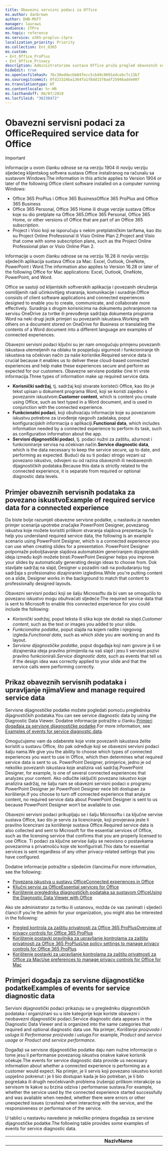 ```yaml
---
title: Obavezni servisni podaci za Office
ms.author: danbrown
author: DHB-MSFT
manager: laurawi
audience: ITPro
ms.topic: reference
ms.service: o365-proplus-itpro
localization_priority: Priority
ms.collection: Ent_O365
ms.custom:
- Ent_Office_ProPlus
- Ent_Office_Privacy
description: Administratorima sustava Office pruža pregled obaveznih servisnih podataka koji se prikupljaju o povezanim iskustvima u sustavu Office.
hideEdit: true
ms.openlocfilehash: 76c30eddecbb84fecc5cb49c9691edcebc7c13b7
ms.sourcegitcommit: 0fd23324ba1364fa1f8dd1578adf25946adde90f
ms.translationtype: HT
ms.contentlocale: hr-HR
ms.lasthandoff: 08/07/2019
ms.locfileid: "36238472"
---
```

# <a name="required-service-data-for-office"></a><span data-ttu-id="79777-103">Obavezni servisni podaci za Office</span><span class="sxs-lookup"><span data-stu-id="79777-103">Required service data for Office</span></span> 

> [!IMPORTANT]
> <span data-ttu-id="79777-104">Informacije u ovom članku odnose se na verziju 1904 ili noviju verziju sljedećeg klijentskog softvera sustava Office instaliranog na računalu sa sustavom Windows:</span><span class="sxs-lookup"><span data-stu-id="79777-104">The information in this article applies to Version 1904 or later of the following Office client software installed on a computer running Windows:</span></span>
> - <span data-ttu-id="79777-105">Office 365 ProPlus i Office 365 Business</span><span class="sxs-lookup"><span data-stu-id="79777-105">Office 365 ProPlus and Office 365 Business</span></span>
> - <span data-ttu-id="79777-106">Office 365 Personal, Office 365 Home ili druge verzije sustava Office koje su dio pretplate na Office 365.</span><span class="sxs-lookup"><span data-stu-id="79777-106">Office 365 Personal, Office 365 Home, or other versions of Office that are part of an Office 365 subscription.</span></span>
> - <span data-ttu-id="79777-107">Project i Visio koji se isporučuju s nekim pretplatničkim tarifama, kao što su Project Online Professional ili Visio Online Plan 2.</span><span class="sxs-lookup"><span data-stu-id="79777-107">Project and Visio that come with some subscription plans, such as the Project Online Professional plan or Visio Online Plan 2.</span></span>
>
> <span data-ttu-id="79777-108">Informacije u ovom članku odnose se na verziju 16.28 ili noviju verziju sljedećih aplikacija sustava Office za Mac: Excel, Outlook, OneNote, PowerPoint i Word.</span><span class="sxs-lookup"><span data-stu-id="79777-108">The information also applies to Version 16.28 or later of the following Office for Mac applications: Excel, Outlook, OneNote, PowerPoint, and Word.</span></span>

<span data-ttu-id="79777-109">Office se sastoji od klijentskih softverskih aplikacija i povezanih okruženja osmišljenih radi učinkovitijeg stvaranja, komunikacije i suradnje.</span><span class="sxs-lookup"><span data-stu-id="79777-109">Office consists of client software applications and connected experiences designed to enable you to create, communicate, and collaborate more effectively.</span></span> <span data-ttu-id="79777-110">Suradnja s drugim korisnicima na dokumentu pohranjenom na servisu OneDrive za tvrtke ili prevođenje sadržaja dokumenta programa Word na neki drugi jezik primjeri su povezanih iskustava.</span><span class="sxs-lookup"><span data-stu-id="79777-110">Working with others on a document stored on OneDrive for Business or translating the contents of a Word document into a different language are examples of connected experiences.</span></span>

<span data-ttu-id="79777-111">Obavezni servisni podaci ključni su jer nam omogućuju primjenu povezanih iskustava utemeljenih na oblaku te pospješuju sigurnost i funkcioniranje tih iskustava na očekivan način za naše korisnike.</span><span class="sxs-lookup"><span data-stu-id="79777-111">Required service data is crucial because it enables us to deliver these cloud-based connected experiences and help make these experiences secure and perform as expected for our customers.</span></span> <span data-ttu-id="79777-112">Obavezne servisne podatke čine tri vrste informacija.</span><span class="sxs-lookup"><span data-stu-id="79777-112">Three types of information make up required service data.</span></span>

- <span data-ttu-id="79777-113">**Korisnički sadržaj**, tj. sadržaj koji stvarate koristeći Office, kao što je tekst upisan u dokument programa Word, koji se koristi zajedno s povezanim iskustvom.</span><span class="sxs-lookup"><span data-stu-id="79777-113">**Customer content**, which is content you create using Office, such as text typed in a Word document, and is used in conjunction with the connected experience.</span></span>
- <span data-ttu-id="79777-114">**Funkcionalni podaci**, koji obuhvaćaju informacije koje su povezanom iskustvu potrebne za izvođenje njegovih zadataka, poput konfiguracijskih informacija o aplikaciji.</span><span class="sxs-lookup"><span data-stu-id="79777-114">**Functional data**, which includes information needed by a connected experience to perform its task, such as configuration information about the app.</span></span>
- <span data-ttu-id="79777-115">**Servisni dijagnostički podaci**, tj. podaci nužni za zaštitu, ažurnost i funkcioniranje servisa na očekivan način.</span><span class="sxs-lookup"><span data-stu-id="79777-115">**Service diagnostic data**, which is the data necessary to keep the service secure, up to date, and performing as expected.</span></span> <span data-ttu-id="79777-116">Budući da su ti podaci strogo vezani uz povezano iskustvo, odvojeni su od razina obaveznih ili neobaveznih dijagnostičkih podataka.</span><span class="sxs-lookup"><span data-stu-id="79777-116">Because this data is strictly related to the connected experience, it is separate from required or optional diagnostic data levels.</span></span>

## <a name="example-of-required-service-data-for-a-connected-experience"></a><span data-ttu-id="79777-117">Primjer obaveznih servisnih podataka za povezano iskustvo</span><span class="sxs-lookup"><span data-stu-id="79777-117">Example of required service data for a connected experience</span></span>

<span data-ttu-id="79777-118">Da biste bolje razumjeli obavezne servisne podatke, u nastavku je naveden primjer scenarija upotrebe značajke PowerPoint Designer, povezanog iskustva koje možete koristiti prilikom stvaranja slajdova prezentacije.</span><span class="sxs-lookup"><span data-stu-id="79777-118">To help you understand required service data, the following is an example scenario using PowerPoint Designer, which is a connected experience you can use when creating slides for a presentation.</span></span> <span data-ttu-id="79777-119">PowerPoint Designer potpomaže poboljšavanje slajdova automatskim generiranjem dizajnerskih ideja između kojih možete birati.</span><span class="sxs-lookup"><span data-stu-id="79777-119">PowerPoint Designer helps you improve your slides by automatically generating design ideas to choose from.</span></span> <span data-ttu-id="79777-120">Dok stavljate sadržaj na slajd, Designer u pozadini radi na podudaranju tog sadržaja s profesionalno dizajniranim izgledima.</span><span class="sxs-lookup"><span data-stu-id="79777-120">While you're putting content on a slide, Designer works in the background to match that content to professionally designed layouts.</span></span>

<span data-ttu-id="79777-121">Obavezni servisni podaci koji se šalju Microsoftu da bi vam se omogućilo to povezano iskustvo mogu obuhvaćati sljedeće:</span><span class="sxs-lookup"><span data-stu-id="79777-121">The required service data that is sent to Microsoft to enable this connected experience for you could include the following:</span></span>

- <span data-ttu-id="79777-122">*Korisnički sadržaj*, poput teksta ili slika koje ste dodali na slajd.</span><span class="sxs-lookup"><span data-stu-id="79777-122">*Customer content*, such as the text or images you added to your slide.</span></span>
- <span data-ttu-id="79777-123">*Funkcionalne podatke*, poput slajda na kojem radite i njegovog izgleda.</span><span class="sxs-lookup"><span data-stu-id="79777-123">*Functional data*, such as which slide you are working on and its layout.</span></span>
- <span data-ttu-id="79777-124">*Servisne dijagnostičke podatke*, poput događaja koji nam govore je li se dizajnerska ideja pravilno primijenila na vaš slajd i jesu li servisni pozivi pravilno funkcionirali.</span><span class="sxs-lookup"><span data-stu-id="79777-124">*Service diagnostic data*, such as events that tell us if the design idea was correctly applied to your slide and that the service calls were performing correctly.</span></span>

## <a name="view-and-manage-required-service-data"></a><span data-ttu-id="79777-125">Prikaz obaveznih servisnih podataka i upravljanje njima</span><span class="sxs-lookup"><span data-stu-id="79777-125">View and manage required service data</span></span>

<span data-ttu-id="79777-126">Servisne dijagnostičke podatke možete pogledati pomoću preglednika dijagnostičkih podataka.</span><span class="sxs-lookup"><span data-stu-id="79777-126">You can see service diagnostic data by using the Diagnostic Data Viewer.</span></span> <span data-ttu-id="79777-127">Dodatne informacije potražite u članku [Primjeri događaja za servisne dijagnostičke podatke](#examples-of-events-for-service-diagnostic-data).</span><span class="sxs-lookup"><span data-stu-id="79777-127">For more information, see [Examples of events for service diagnostic data](#examples-of-events-for-service-diagnostic-data).</span></span>

<span data-ttu-id="79777-128">Omogućujemo vam da odaberete koje vrste povezanih iskustava želite koristiti u sustavu Office, što pak određuje koji se obavezni servisni podaci šalju nama.</span><span class="sxs-lookup"><span data-stu-id="79777-128">We give you the ability to choose which types of connected experiences you want to use in Office, which then determines what required service data is sent to us.</span></span> <span data-ttu-id="79777-129">PowerPoint Designer, primjerice, jedno je od nekoliko povezanih iskustava koje analizira vaš sadržaj.</span><span class="sxs-lookup"><span data-stu-id="79777-129">PowerPoint Designer, for example, is one of several connected experiences that analyzes your content.</span></span> <span data-ttu-id="79777-130">Ako odlučite isključiti povezano iskustvo koje analizira sadržaj, ne šalju nam se obavezni servisni podaci o programu PowerPoint Designer jer PowerPoint Designer neće biti dostupan za korištenje.</span><span class="sxs-lookup"><span data-stu-id="79777-130">If you choose to turn off connected experience that analyze content, no required service data about PowerPoint Designer is sent to us because PowerPoint Designer won’t be available to use.</span></span>

<span data-ttu-id="79777-131">Obavezni servisni podaci prikupljaju se i šalju Microsoftu i za ključne servise sustava Office, kao što je servis za licenciranje, koji provjerava jeste li pravilno licencirani za korištenje sustava Office.</span><span class="sxs-lookup"><span data-stu-id="79777-131">Required service data is also collected and sent to Microsoft for the essential services of Office, such as the licensing service that confirms that you are properly licensed to use Office.</span></span> <span data-ttu-id="79777-132">Ti podaci za ključne servise šalju se neovisno o postavkama povezanima s privatnošću koje ste konfigurirali.</span><span class="sxs-lookup"><span data-stu-id="79777-132">This data for essential services is sent regardless of any other privacy-related settings that you have configured.</span></span>

<span data-ttu-id="79777-133">Dodatne informacije potražite u sljedećim člancima:</span><span class="sxs-lookup"><span data-stu-id="79777-133">For more information, see the following:</span></span>

- [<span data-ttu-id="79777-134">Povezana iskustva u sustavu Office</span><span class="sxs-lookup"><span data-stu-id="79777-134">Connected experiences in Office</span></span>](connected-experiences.md)
- [<span data-ttu-id="79777-135">Ključni servisi za Office</span><span class="sxs-lookup"><span data-stu-id="79777-135">Essential services for Office</span></span>](essential-services.md)
- [<span data-ttu-id="79777-136">Korištenje preglednika dijagnostičkih podataka sa sustavom Office</span><span class="sxs-lookup"><span data-stu-id="79777-136">Using the Diagnostic Data Viewer with Office</span></span>](https://support.office.com/article/cf761ce9-d805-4c60-a339-4e07f3182855)

<span data-ttu-id="79777-137">Ako ste administrator za tvrtku ili ustanovu, možda će vas zanimati i sljedeći članci:</span><span class="sxs-lookup"><span data-stu-id="79777-137">If you’re the admin for your organization, you might also be interested in the following:</span></span>

- [<span data-ttu-id="79777-138">Pregled kontrola za zaštitu privatnosti za Office 365 ProPlus</span><span class="sxs-lookup"><span data-stu-id="79777-138">Overview of privacy controls for Office 365 ProPlus</span></span>](overview-privacy-controls.md)
- [<span data-ttu-id="79777-139">Korištenje postavki pravilnika za upravljanje kontrolama za zaštitu privatnosti za Office 365 ProPlus</span><span class="sxs-lookup"><span data-stu-id="79777-139">Use policy settings to manage privacy controls for Office 365 ProPlus</span></span>](manage-privacy-controls.md)
- [<span data-ttu-id="79777-140">Korištenje postavki za upravljanje kontrolama za zaštitu privatnosti za Office za Mac</span><span class="sxs-lookup"><span data-stu-id="79777-140">Use preferences to manage privacy controls for Office for Mac</span></span>](mac-privacy-preferences.md)

## <a name="examples-of-events-for-service-diagnostic-data"></a><span data-ttu-id="79777-141">Primjeri događaja za servisne dijagnostičke podatke</span><span class="sxs-lookup"><span data-stu-id="79777-141">Examples of events for service diagnostic data</span></span>

<span data-ttu-id="79777-142">Servisni dijagnostički podaci prikazuju se u pregledniku dijagnostičkih podataka i organizirani su u iste kategorije koje koriste obavezni i neobavezni dijagnostički podaci.</span><span class="sxs-lookup"><span data-stu-id="79777-142">Service diagnostic data appears in the Diagnostic Data Viewer and is organized into the same categories that required and optional diagnostic data use.</span></span> <span data-ttu-id="79777-143">Na primjer, *Korištenje proizvoda i usluga* ili *Performanse proizvoda i usluga.*</span><span class="sxs-lookup"><span data-stu-id="79777-143">For example, *Product and service usage* or *Product and service performance.*</span></span>

<span data-ttu-id="79777-144">Događaji sa servisne dijagnostičke podatke daju nam nužne informacije o tome jesu li performanse povezanog iskustva onakve kakve korisnik očekuje.</span><span class="sxs-lookup"><span data-stu-id="79777-144">The events for service diagnostic data provide us necessary information about whether a connected experience is performing as a customer would expect.</span></span> <span data-ttu-id="79777-145">Na primjer, je li servis koji povezano iskustvo koristi uspješno pokrenut i je li bio dostupan kada je bio potreban, je li bilo pogrešaka ili drugih neočekivanih problema (rušenja) prilikom interakcije sa servisom te kakve su brzina odziva i performanse sustava.</span><span class="sxs-lookup"><span data-stu-id="79777-145">For example, whether the service used by the connected experience started successfully and was available when needed, whether there were errors or other unexpected issues (crashes) when interacting with the service, and the responsiveness or performance of the service.</span></span>

<span data-ttu-id="79777-146">U tablici u nastavku navedeno je nekoliko primjera događaja za servisne dijagnostičke podatke.</span><span class="sxs-lookup"><span data-stu-id="79777-146">The following table provides some examples of events for service diagnostic data.</span></span>

| <span data-ttu-id="79777-147">**Naziv**</span><span class="sxs-lookup"><span data-stu-id="79777-147">**Name**</span></span>      | <span data-ttu-id="79777-148">**Opis**</span><span class="sxs-lookup"><span data-stu-id="79777-148">**Description**</span></span>    |
| ---------- | --------------------- |
| <span data-ttu-id="79777-149">Office.Excel.Coauth.SaveXrr</span><span class="sxs-lookup"><span data-stu-id="79777-149">Office.Excel.Coauth.SaveXrr</span></span>     | <span data-ttu-id="79777-150">Događaj koji se aktivira u programu Excel prilikom korištenja servisa za suradnju koji prijavljuje pojedinosti o pojedinačnim revizijama koje se zapisuju u zapisnik revizija.</span><span class="sxs-lookup"><span data-stu-id="79777-150">An event triggered in Excel when using the collaboration service that reports details on individual revisions that are written to the revision log.</span></span> <span data-ttu-id="79777-151">Omogućuje nadzor latencije i upućuje na pogreške u programu Excel povezane sa suradnjom</span><span class="sxs-lookup"><span data-stu-id="79777-151">This provides latency monitoring and indicates errors in Excel that are related to the collaboration</span></span>  |
| <span data-ttu-id="79777-152">Office.Excel.Coauth.CloseWorkbook</span><span class="sxs-lookup"><span data-stu-id="79777-152">Office.Excel.Coauth.CloseWorkbook</span></span>  | <span data-ttu-id="79777-153">Događaj koji se aktivira u programu Excel prilikom korištenja servisa za suradnju koji prijavljuje kada se zatvori radna knjiga.</span><span class="sxs-lookup"><span data-stu-id="79777-153">An event triggered in Excel when using the collaboration service that reports when a workbook is closed.</span></span> <span data-ttu-id="79777-154">Potreban je za utvrđivanje pogrešaka povezanih s ponovnim učitavanjem i automatskim osvježavanjem.</span><span class="sxs-lookup"><span data-stu-id="79777-154">This is needed in determining any errors with reload and auto-refresh.</span></span> <span data-ttu-id="79777-155">Omogućuje mjerenje uspješnosti za aktivnosti servisa za suradnju.</span><span class="sxs-lookup"><span data-stu-id="79777-155">It provides success measurement for collaboration service activities.</span></span>   |
| <span data-ttu-id="79777-156">Office.Security.OCX.NonTrustedEncounter</span><span class="sxs-lookup"><span data-stu-id="79777-156">Office.Security.OCX.NonTrustedEncounter</span></span>    | <span data-ttu-id="79777-157">Događaj koji se aktivira u aplikacijama sustava Office (uključujući Word, Excel, Outlook, PowerPoint i Visio) kada korisnik otvori nepouzdani dokument s ActiveX kontrolom.</span><span class="sxs-lookup"><span data-stu-id="79777-157">An event triggered in Office applications (including Word, Excel, Outlook, PowerPoint, and Visio) when a user opens an untrusted document with an ActiveX control.</span></span> <span data-ttu-id="79777-158">Koristi se za općenitu procjenu korištenja ActiveX kontrola ugrađenih u dokumente sustava Office radi ublažavanja posljedica sigurnosnih incidenata.</span><span class="sxs-lookup"><span data-stu-id="79777-158">It is used to broadly assess use of ActiveX controls embedded in Office documents and to drive security mitigations in response to security incidents.</span></span>  |
| <span data-ttu-id="79777-159">Office.Security.UrlReputation.GetUrlReputation</span><span class="sxs-lookup"><span data-stu-id="79777-159">Office.Security.UrlReputation.GetUrlReputation</span></span> | <span data-ttu-id="79777-160">Događaj koji se aktivira u aplikacijama sustava Office (uključujući Word, Excel, PowerPoint, Visio i Publisher) i koji prati uspješnost ili neuspješnost poziva sigurnosnih veza.</span><span class="sxs-lookup"><span data-stu-id="79777-160">An event triggered in Office applications (including Word, Excel, PowerPoint, Visio, and Publisher) that tracks the success or failure of Safe Links calls.</span></span> <span data-ttu-id="79777-161">Koristi se za provjeru funkcionira li servis sigurnih veza ispravno i za dijagnosticiranje problema.</span><span class="sxs-lookup"><span data-stu-id="79777-161">It is used to make sure that the Safe Links service is working properly and to diagnose any problems.</span></span>  |
| <span data-ttu-id="79777-162">Office.Voice.VoiceManager.StreamingAudio</span><span class="sxs-lookup"><span data-stu-id="79777-162">Office.Voice.VoiceManager.StreamingAudio</span></span>   | <span data-ttu-id="79777-163">Događaj koji se aktivira u aplikacijama sustava Office (uključujući Word, Outlook i PowerPoint) i koji pruža informacije o stanju prijenosa audiodatoteka strujanjem na servis za govor.</span><span class="sxs-lookup"><span data-stu-id="79777-163">An event triggered in Office applications (including Word, Outlook, and PowerPoint) that provides information about the health of audio streaming to the speech service.</span></span> <span data-ttu-id="79777-164">Sadrži informacije o veličini audiodatoteke koja se prenosi i pogreškama do kojih je došlo.</span><span class="sxs-lookup"><span data-stu-id="79777-164">It contains information about the size of audio streamed and any errors that may have occurred.</span></span> <span data-ttu-id="79777-165">Taj se podatak koristi za nadzor stanja servisa i za dijagnosticiranje problema koje s prijavili korisnici.</span><span class="sxs-lookup"><span data-stu-id="79777-165">This information is used to monitor the service health and to diagnose any issues that may have been reported by customers.</span></span> |
